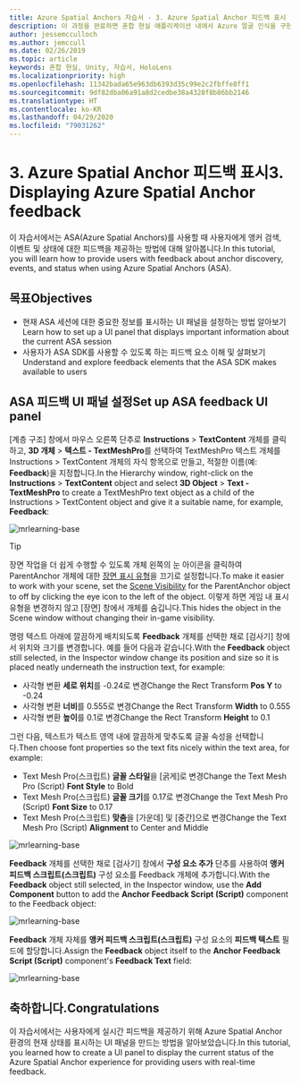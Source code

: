```yaml
---
title: Azure Spatial Anchors 자습서 - 3. Azure Spatial Anchor 피드백 표시
description: 이 과정을 완료하면 혼합 현실 애플리케이션 내에서 Azure 얼굴 인식을 구현하는 방법을 이해할 수 있습니다.
author: jessemcculloch
ms.author: jemccull
ms.date: 02/26/2019
ms.topic: article
keywords: 혼합 현실, Unity, 자습서, HoloLens
ms.localizationpriority: high
ms.openlocfilehash: 11342bada65e963db6393d35c99e2c2fbffe8ff1
ms.sourcegitcommit: 9df82dba06a91a8d2cedbe38a4328f8b86bb2146
ms.translationtype: HT
ms.contentlocale: ko-KR
ms.lasthandoff: 04/29/2020
ms.locfileid: "79031262"
---
```

# <a name="3-displaying-azure-spatial-anchor-feedback"></a><span data-ttu-id="93bc7-105">3. Azure Spatial Anchor 피드백 표시</span><span class="sxs-lookup"><span data-stu-id="93bc7-105">3. Displaying Azure Spatial Anchor feedback</span></span>

<span data-ttu-id="93bc7-106">이 자습서에서는 ASA(Azure Spatial Anchors)를 사용할 때 사용자에게 앵커 검색, 이벤트 및 상태에 대한 피드백을 제공하는 방법에 대해 알아봅니다.</span><span class="sxs-lookup"><span data-stu-id="93bc7-106">In this tutorial, you will learn how to provide users with feedback about anchor discovery, events, and status when using Azure Spatial Anchors (ASA).</span></span>

## <a name="objectives"></a><span data-ttu-id="93bc7-107">목표</span><span class="sxs-lookup"><span data-stu-id="93bc7-107">Objectives</span></span>

* <span data-ttu-id="93bc7-108">현재 ASA 세션에 대한 중요한 정보를 표시하는 UI 패널을 설정하는 방법 알아보기</span><span class="sxs-lookup"><span data-stu-id="93bc7-108">Learn how to set up a UI panel that displays important information about the current ASA session</span></span>
* <span data-ttu-id="93bc7-109">사용자가 ASA SDK를 사용할 수 있도록 하는 피드백 요소 이해 및 살펴보기</span><span class="sxs-lookup"><span data-stu-id="93bc7-109">Understand and explore feedback elements that the ASA SDK makes available to users</span></span>

## <a name="set-up-asa-feedback-ui-panel"></a><span data-ttu-id="93bc7-110">ASA 피드백 UI 패널 설정</span><span class="sxs-lookup"><span data-stu-id="93bc7-110">Set up ASA feedback UI panel</span></span>

<span data-ttu-id="93bc7-111">[계층 구조] 창에서 마우스 오른쪽 단추로 **Instructions** > **TextContent** 개체를 클릭하고, **3D 개체** > **텍스트 - TextMeshPro**를 선택하여 TextMeshPro 텍스트 개체를 Instructions > TextContent 개체의 자식 항목으로 만들고, 적절한 이름(예: **Feedback**)을 지정합니다.</span><span class="sxs-lookup"><span data-stu-id="93bc7-111">In the Hierarchy window, right-click on the **Instructions** > **TextContent** object and select **3D Object** > **Text - TextMeshPro** to create a TextMeshPro text object as a child of the Instructions > TextContent object and give it a suitable name, for example, **Feedback**:</span></span>

![mrlearning-base](images/mrlearning-asa/tutorial3-section1-step1-1.png)

> [!TIP]
> <span data-ttu-id="93bc7-113">장면 작업을 더 쉽게 수행할 수 있도록 개체 왼쪽의 눈 아이콘을 클릭하여 ParentAnchor 개체에 대한 <a href="https://docs.unity3d.com/Manual/SceneVisibility.html" target="_blank">장면 표시 유형</a>을 끄기로 설정합니다.</span><span class="sxs-lookup"><span data-stu-id="93bc7-113">To make it easier to work with your scene, set the  <a href="https://docs.unity3d.com/Manual/SceneVisibility.html" target="_blank">Scene Visibility</a> for the ParentAnchor object to off by clicking the eye icon to the left of the object.</span></span> <span data-ttu-id="93bc7-114">이렇게 하면 게임 내 표시 유형을 변경하지 않고 [장면] 창에서 개체를 숨깁니다.</span><span class="sxs-lookup"><span data-stu-id="93bc7-114">This hides the object in the Scene window without changing their in-game visibility.</span></span>

<span data-ttu-id="93bc7-115">명령 텍스트 아래에 깔끔하게 배치되도록 **Feedback** 개체를 선택한 채로 [검사기] 창에서 위치와 크기를 변경합니다. 예를 들어 다음과 같습니다.</span><span class="sxs-lookup"><span data-stu-id="93bc7-115">With the **Feedback** object still selected, in the Inspector window change its position and size so it is placed neatly underneath the instruction text, for example:</span></span>

* <span data-ttu-id="93bc7-116">사각형 변환 **세로 위치**를 -0.24로 변경</span><span class="sxs-lookup"><span data-stu-id="93bc7-116">Change the Rect Transform **Pos Y** to -0.24</span></span>
* <span data-ttu-id="93bc7-117">사각형 변환 **너비**를 0.555로 변경</span><span class="sxs-lookup"><span data-stu-id="93bc7-117">Change the Rect Transform **Width** to 0.555</span></span>
* <span data-ttu-id="93bc7-118">사각형 변환 **높이**를 0.1로 변경</span><span class="sxs-lookup"><span data-stu-id="93bc7-118">Change the Rect Transform **Height** to 0.1</span></span>

<span data-ttu-id="93bc7-119">그런 다음, 텍스트가 텍스트 영역 내에 깔끔하게 맞추도록 글꼴 속성을 선택합니다.</span><span class="sxs-lookup"><span data-stu-id="93bc7-119">Then choose font properties so the text fits nicely within the text area, for example:</span></span>

* <span data-ttu-id="93bc7-120">Text Mesh Pro(스크립트) **글꼴 스타일**을 [굵게]로 변경</span><span class="sxs-lookup"><span data-stu-id="93bc7-120">Change the Text Mesh Pro (Script) **Font Style** to Bold</span></span>
* <span data-ttu-id="93bc7-121">Text Mesh Pro(스크립트) **글꼴 크기**를 0.17로 변경</span><span class="sxs-lookup"><span data-stu-id="93bc7-121">Change the Text Mesh Pro (Script) **Font Size** to 0.17</span></span>
* <span data-ttu-id="93bc7-122">Text Mesh Pro(스크립트) **맞춤**을 [가운데] 및 [중간]으로 변경</span><span class="sxs-lookup"><span data-stu-id="93bc7-122">Change the Text Mesh Pro (Script) **Alignment** to Center and Middle</span></span>

![mrlearning-base](images/mrlearning-asa/tutorial3-section1-step1-2.png)

<span data-ttu-id="93bc7-124">**Feedback** 개체를 선택한 채로 [검사기] 창에서 **구성 요소 추가** 단추를 사용하여 **앵커 피드백 스크립트(스크립트)** 구성 요소를 Feedback 개체에 추가합니다.</span><span class="sxs-lookup"><span data-stu-id="93bc7-124">With the **Feedback** object still selected, in the Inspector window, use the **Add Component** button to add the **Anchor Feedback Script (Script)** component to the Feedback object:</span></span>

![mrlearning-base](images/mrlearning-asa/tutorial3-section1-step1-3.png)

<span data-ttu-id="93bc7-126">**Feedback** 개체 자체를 **앵커 피드백 스크립트(스크립트)** 구성 요소의 **피드백 텍스트** 필드에 할당합니다.</span><span class="sxs-lookup"><span data-stu-id="93bc7-126">Assign the **Feedback** object itself to the **Anchor Feedback Script (Script)** component's **Feedback Text** field:</span></span>

![mrlearning-base](images/mrlearning-asa/tutorial3-section1-step1-4.png)

## <a name="congratulations"></a><span data-ttu-id="93bc7-128">축하합니다.</span><span class="sxs-lookup"><span data-stu-id="93bc7-128">Congratulations</span></span>

<span data-ttu-id="93bc7-129">이 자습서에서는 사용자에게 실시간 피드백을 제공하기 위해 Azure Spatial Anchor 환경의 현재 상태를 표시하는 UI 패널을 만드는 방법을 알아보았습니다.</span><span class="sxs-lookup"><span data-stu-id="93bc7-129">In this tutorial, you learned how to create a UI panel to display the current status of the Azure Spatial Anchor experience for providing users with real-time feedback.</span></span>
